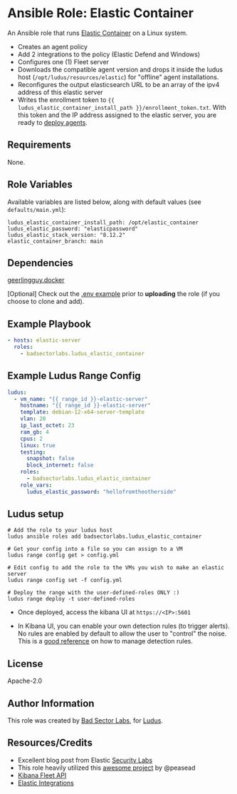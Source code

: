 # Ansible Role: Elastic Container

An Ansible role that runs [Elastic Container](https://github.com/peasead/elastic-container) on a Linux system.

- Creates an agent policy
- Add 2 integrations to the policy (Elastic Defend and Windows)
- Configures one (1) Fleet server
- Downloads the compatible agent version and drops it inside the ludus host (`/opt/ludus/resources/elastic`) for "offline" agent installations.
- Reconfigures the output elasticsearch URL to be an array of the ipv4 address of this elastic server
- Writes the enrollment token to `{{ ludus_elastic_container_install_path }}/enrollment_token.txt`. With this token and the IP address assigned to the elastic server, you are ready to [deploy agents](https://github.com/badsectorlabs/ludus_elastic_agent).

## Requirements

None.

## Role Variables

Available variables are listed below, along with default values (see `defaults/main.yml`):

    ludus_elastic_container_install_path: /opt/elastic_container
    ludus_elastic_password: "elasticpassword"
    ludus_elastic_stack_version: "8.12.2"
    elastic_container_branch: main

## Dependencies

[geerlingguy.docker](https://github.com/geerlingguy/ansible-role-docker)

[Optional] Check out the [.env example](./files/env.example) prior to **uploading** the role (if you choose to clone and add).

## Example Playbook

```yaml
- hosts: elastic-server
  roles:
    - badsectorlabs.ludus_elastic_container
```

## Example Ludus Range Config

```yaml
ludus:
  - vm_name: "{{ range_id }}-elastic-server"
    hostname: "{{ range_id }}-elastic-server"
    template: debian-12-x64-server-template
    vlan: 20
    ip_last_octet: 23
    ram_gb: 4
    cpus: 2
    linux: true
    testing:
      snapshot: false
      block_internet: false
    roles:
      - badsectorlabs.ludus_elastic_container
    role_vars:
      ludus_elastic_password: "hellofromtheotherside"
```

## Ludus setup

```
# Add the role to your ludus host
ludus ansible roles add badsectorlabs.ludus_elastic_container

# Get your config into a file so you can assign to a VM
ludus range config get > config.yml

# Edit config to add the role to the VMs you wish to make an elastic server
ludus range config set -f config.yml

# Deploy the range with the user-defined-roles ONLY :)
ludus range deploy -t user-defined-roles
```

- Once deployed, access the kibana UI at `https://<IP>:5601`

- In Kibana UI, you can enable your own detection rules (to trigger alerts). No rules are enabled by default to allow the user to "control" the noise. This is a [good reference](https://www.elastic.co/guide/en/security/current/rules-ui-management.html) on how to manage detection rules.

## License

Apache-2.0

## Author Information

This role was created by [Bad Sector Labs](https://badsectorlabs.com/), for [Ludus](https://ludus.cloud/).

## Resources/Credits

- Excellent blog post from Elastic [Security Labs](https://www.elastic.co/security-labs/the-elastic-container-project)
- This role heavily utilized this [awesome project](https://github.com/peasead/elastic-container) by @peasead
- [Kibana Fleet API](https://www.elastic.co/guide/en/fleet/8.12/fleet-api-docs.html)
- [Elastic Integrations](https://www.elastic.co/guide/en/security/8.12/create-defend-policy-api.html)
